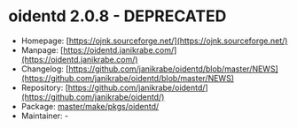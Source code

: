 # oidentd 2.0.8 - DEPRECATED
  - Homepage: [https://ojnk.sourceforge.net/](https://ojnk.sourceforge.net/)
  - Manpage: [https://oidentd.janikrabe.com/](https://oidentd.janikrabe.com/)
  - Changelog: [https://github.com/janikrabe/oidentd/blob/master/NEWS](https://github.com/janikrabe/oidentd/blob/master/NEWS)
  - Repository: [https://github.com/janikrabe/oidentd/](https://github.com/janikrabe/oidentd/)
  - Package: [master/make/pkgs/oidentd/](https://github.com/Freetz-NG/freetz-ng/tree/master/make/pkgs/oidentd/)
  - Maintainer: -

